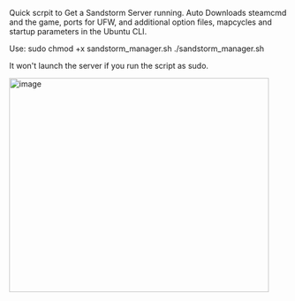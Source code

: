 Quick scrpit to Get a Sandstorm Server running. Auto Downloads steamcmd and the game, ports for UFW, and additional option files, mapcycles and startup parameters in the Ubuntu CLI. 

Use:
sudo chmod +x sandstorm_manager.sh
./sandstorm_manager.sh

It won't launch the server if you run the script as sudo.

<img width="470" height="388" alt="image" src="https://github.com/user-attachments/assets/57245fa5-f5a6-4cd3-847c-1bf02a212849" />
